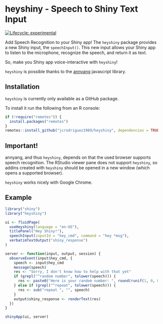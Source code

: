 heyshiny - Speech to Shiny Text Input
================

<!-- badges: start -->

[![Lifecycle:
experimental](https://img.shields.io/badge/lifecycle-experimental-orange.svg)](https://www.tidyverse.org/lifecycle/#experimental)
<!-- badges: end -->

Add Speech Recognition to your Shiny app\! The `heyshiny` package
provides a new Shiny input, the `speechInput()`. This new input allows
your Shiny app to listen to the microphone, recognize the speech, and
return it as text.

So, make you Shiny app voice-interactive with `heyshiny`\!

`heyshiny` is possible thanks to the
[annyang](https://www.talater.com/annyang/) javascript library.

## Installation

`heyshiny` is currently only available as a GitHub package.

To install it run the following from an R console:

``` r
if (!require("remotes")) {
  install.packages("remotes")
}
remotes::install_github("jcrodriguez1989/heyshiny", dependencies = TRUE)
```

## Important\!

annyang, and thus `heyshiny`, depends on that the used browser supports
speech recognition. The RStudio viewer pane does not support `heyshiny`,
so addins created with `heyshiny` should be opened in a new window
(which opens a supported browser).

`heyshiny` works nicely with Google Chrome.

## Example

``` r
library("shiny")
library("heyshiny")

ui <- fluidPage(
  useHeyshiny(language = "en-US"),
  titlePanel("Hey Shiny!"),
  speechInput(inputId = "hey_cmd", command = "hey *msg"),
  verbatimTextOutput("shiny_response")
)

server <- function(input, output, session) {
  observeEvent(input$hey_cmd, {
    speech <- input$hey_cmd
    message(speech)
    res <- "Sorry, I don't know how to help with that yet"
    if (grepl("^random number", tolower(speech))) {
      res <- paste0("Here is your random number: ", round(runif(1, 0, 8818)))
    } else if (grepl("^repeat", tolower(speech))) {
      res <- sub("repeat ", "", speech)
    }
    output$shiny_response <- renderText(res)
  })
}

shinyApp(ui, server)
```

